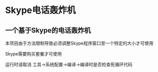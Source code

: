 # Skype电话轰炸机
## 一个基于Skype的电话轰炸机

本项目由于方法限制导致必须调整Skype程序窗口至一个特定的大小才可使用

Skype需要购买套餐才可使用

运行时请取消 工具->系统配置->编译->编译时是否检查死循环代码
